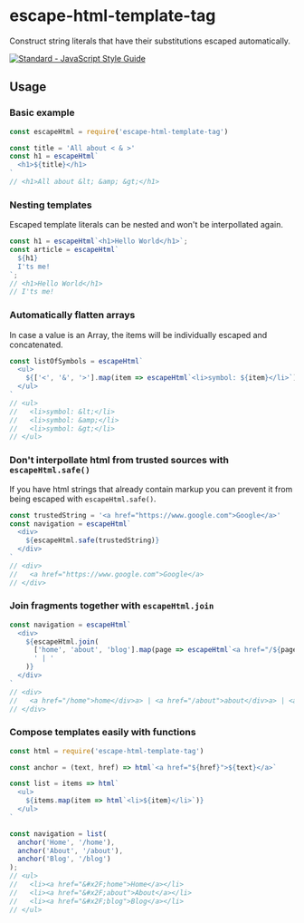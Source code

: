 # escape-html-template-tag

Construct string literals that have their substitutions escaped automatically.

[![Standard - JavaScript Style Guide](https://cdn.rawgit.com/feross/standard/master/badge.svg)](https://github.com/feross/standard)

## Usage

### Basic example

```js
const escapeHtml = require('escape-html-template-tag')

const title = 'All about < & >'
const h1 = escapeHtml`
  <h1>${title}</h1>
`
// <h1>All about &lt; &amp; &gt;</h1>
```

### Nesting templates

Escaped template literals can be nested and won't be interpollated again.

```js
const h1 = escapeHtml`<h1>Hello World</h1>`;
const article = escapeHtml`
  ${h1}
  I'ts me!
`;
// <h1>Hello World</h1>
// I'ts me!
```

### Automatically flatten arrays

In case a value is an Array, the items will be individually escaped and concatenated.

```js
const listOfSymbols = escapeHtml`
  <ul>
    ${['<', '&', '>'].map(item => escapeHtml`<li>symbol: ${item}</li>`)}
  </ul>
`
// <ul>
//   <li>symbol: &lt;</li>
//   <li>symbol: &amp;</li>
//   <li>symbol: &gt;</li>
// </ul>
```

### Don't interpollate html from trusted sources with `escapeHtml.safe()`

If you have html strings that already contain markup you can prevent it from being escaped with `escapeHtml.safe()`.

```js
const trustedString = '<a href="https://www.google.com">Google</a>'
const navigation = escapeHtml`
  <div>
    ${escapeHtml.safe(trustedString)}
  </div>
`
// <div>
//   <a href="https://www.google.com">Google</a>
// </div>
```

### Join fragments together with `escapeHtml.join`

```js
const navigation = escapeHtml`
  <div>
    ${escapeHtml.join(
      ['home', 'about', 'blog'].map(page => escapeHtml`<a href="/${page}">${page}</div>a>`),
      ' | '
    )}
  </div>
`
// <div>
//   <a href="/home">home</div>a> | <a href="/about">about</div>a> | <a href="/blog">blog</div>a>
// </div>
```

### Compose templates easily with functions

```js
const html = require('escape-html-template-tag')

const anchor = (text, href) => html`<a href="${href}">${text}</a>`

const list = items => html`
  <ul>
    ${items.map(item => html`<li>${item}</li>`)}
  </ul>
`

const navigation = list(
  anchor('Home', '/home'),
  anchor('About', '/about'),
  anchor('Blog', '/blog')
);
// <ul>
//   <li><a href="&#x2F;home">Home</a></li>
//   <li><a href="&#x2F;about">About</a></li>
//   <li><a href="&#x2F;blog">Blog</a></li>
// </ul>
```
